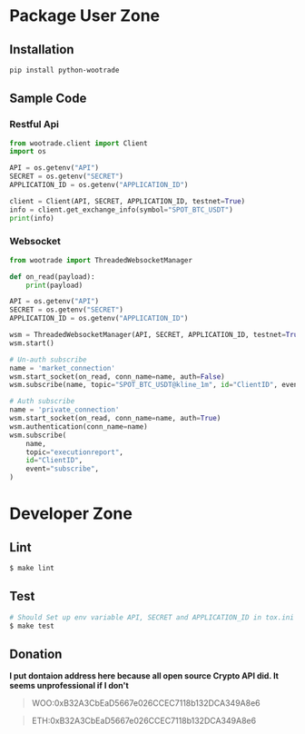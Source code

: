 # Package User Zone

## Installation

```bash
pip install python-wootrade
```

## Sample Code
### Restful Api
```python
from wootrade.client import Client
import os

API = os.getenv("API")
SECRET = os.getenv("SECRET")
APPLICATION_ID = os.getenv("APPLICATION_ID")

client = Client(API, SECRET, APPLICATION_ID, testnet=True)
info = client.get_exchange_info(symbol="SPOT_BTC_USDT")
print(info)
```

### Websocket

```python
from wootrade import ThreadedWebsocketManager

def on_read(payload):
    print(payload)

API = os.getenv("API")
SECRET = os.getenv("SECRET")
APPLICATION_ID = os.getenv("APPLICATION_ID")

wsm = ThreadedWebsocketManager(API, SECRET, APPLICATION_ID, testnet=True)
wsm.start()

# Un-auth subscribe
name = 'market_connection'
wsm.start_socket(on_read, conn_name=name, auth=False)
wsm.subscribe(name, topic="SPOT_BTC_USDT@kline_1m", id="ClientID", event="subscribe")

# Auth subscribe
name = 'private_connection'
wsm.start_socket(on_read, conn_name=name, auth=True)
wsm.authentication(conn_name=name)
wsm.subscribe(
    name,
    topic="executionreport",
    id="ClientID",
    event="subscribe",
)
```
# Developer Zone

## Lint

```bash
$ make lint
```

## Test

```bash
# Should Set up env variable API, SECRET and APPLICATION_ID in tox.ini
$ make test 
```

## Donation
**I put dontaion address here because all open source Crypto API did. It seems unprofessional if I don't**

> WOO:0xB32A3CbEaD5667e026CCEC7118b132DCA349A8e6

> ETH:0xB32A3CbEaD5667e026CCEC7118b132DCA349A8e6
